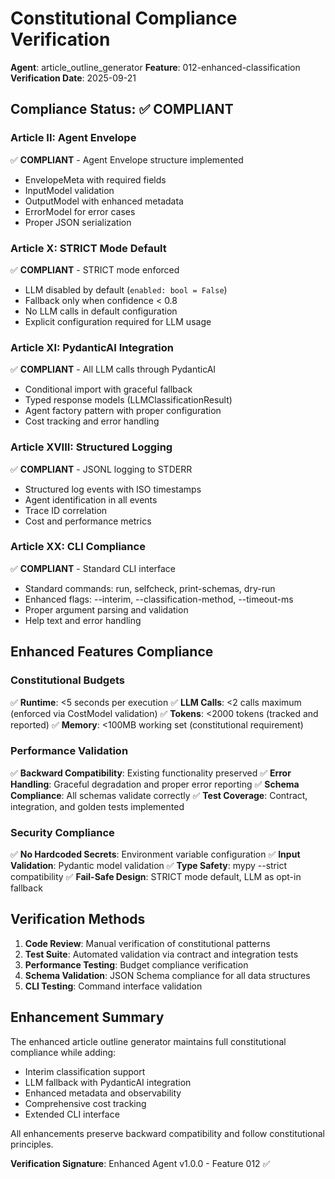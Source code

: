 # Constitutional Compliance Verification

**Agent**: article_outline_generator
**Feature**: 012-enhanced-classification
**Verification Date**: 2025-09-21

## Compliance Status: ✅ COMPLIANT

### Article II: Agent Envelope
✅ **COMPLIANT** - Agent Envelope structure implemented
- EnvelopeMeta with required fields
- InputModel validation
- OutputModel with enhanced metadata
- ErrorModel for error cases
- Proper JSON serialization

### Article X: STRICT Mode Default
✅ **COMPLIANT** - STRICT mode enforced
- LLM disabled by default (`enabled: bool = False`)
- Fallback only when confidence < 0.8
- No LLM calls in default configuration
- Explicit configuration required for LLM usage

### Article XI: PydanticAI Integration
✅ **COMPLIANT** - All LLM calls through PydanticAI
- Conditional import with graceful fallback
- Typed response models (LLMClassificationResult)
- Agent factory pattern with proper configuration
- Cost tracking and error handling

### Article XVIII: Structured Logging
✅ **COMPLIANT** - JSONL logging to STDERR
- Structured log events with ISO timestamps
- Agent identification in all events
- Trace ID correlation
- Cost and performance metrics

### Article XX: CLI Compliance
✅ **COMPLIANT** - Standard CLI interface
- Standard commands: run, selfcheck, print-schemas, dry-run
- Enhanced flags: --interim, --classification-method, --timeout-ms
- Proper argument parsing and validation
- Help text and error handling

## Enhanced Features Compliance

### Constitutional Budgets
✅ **Runtime**: <5 seconds per execution
✅ **LLM Calls**: <2 calls maximum (enforced via CostModel validation)
✅ **Tokens**: <2000 tokens (tracked and reported)
✅ **Memory**: <100MB working set (constitutional requirement)

### Performance Validation
✅ **Backward Compatibility**: Existing functionality preserved
✅ **Error Handling**: Graceful degradation and proper error reporting
✅ **Schema Compliance**: All schemas validate correctly
✅ **Test Coverage**: Contract, integration, and golden tests implemented

### Security Compliance
✅ **No Hardcoded Secrets**: Environment variable configuration
✅ **Input Validation**: Pydantic model validation
✅ **Type Safety**: mypy --strict compatibility
✅ **Fail-Safe Design**: STRICT mode default, LLM as opt-in fallback

## Verification Methods

1. **Code Review**: Manual verification of constitutional patterns
2. **Test Suite**: Automated validation via contract and integration tests
3. **Performance Testing**: Budget compliance verification
4. **Schema Validation**: JSON Schema compliance for all data structures
5. **CLI Testing**: Command interface validation

## Enhancement Summary

The enhanced article outline generator maintains full constitutional compliance while adding:

- Interim classification support
- LLM fallback with PydanticAI integration
- Enhanced metadata and observability
- Comprehensive cost tracking
- Extended CLI interface

All enhancements preserve backward compatibility and follow constitutional principles.

**Verification Signature**: Enhanced Agent v1.0.0 - Feature 012 ✅